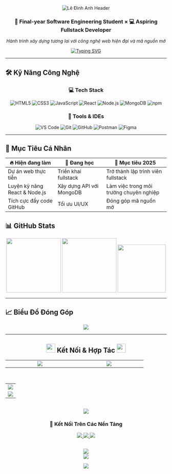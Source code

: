 <!-- Header Banner -->
<div align="center">
  <img 
    src="https://capsule-render.vercel.app/api?type=waving&height=220&section=header&text=Lê%20Đình%20Anh&fontSize=50&fontAlign=50&fontAlignY=40&fontColor=ffffff&color=gradient&customColorList=1,3,5,7&animation=fadeIn"
    alt="Lê Đình Anh Header"
/>
</div>



<div align="center">

### 🚀 Final-year Software Engineering Student × 💻 Aspiring Fullstack Developer  
*Hành trình xây dựng tương lai với công nghệ web hiện đại và mã nguồn mở*

[![Typing SVG](https://readme-typing-svg.demolab.com?font=Fira+Code&weight=500&size=18&duration=3000&pause=1000&color=00D9FF&center=true&vCenter=true&multiline=true&width=600&height=80&lines=Passionate+about+Web+Development;Learning+Fullstack+JavaScript;Turning+Ideas+into+Web+Apps)](https://git.io/typing-svg)

</div>

---

## 🛠️ Kỹ Năng Công Nghệ

<div align="center">

### 💻 Tech Stack  
![HTML5](https://img.shields.io/badge/-HTML5-E34F26?style=for-the-badge&logo=html5&logoColor=white)
![CSS3](https://img.shields.io/badge/-CSS3-1572B6?style=for-the-badge&logo=css3&logoColor=white)
![JavaScript](https://img.shields.io/badge/-JavaScript-F7DF1E?style=for-the-badge&logo=javascript&logoColor=black)
![React](https://img.shields.io/badge/-React-20232A?style=for-the-badge&logo=react&logoColor=61DAFB)
![Node.js](https://img.shields.io/badge/-Node.js-339933?style=for-the-badge&logo=nodedotjs&logoColor=white)
![MongoDB](https://img.shields.io/badge/-MongoDB-4EA94B?style=for-the-badge&logo=mongodb&logoColor=white)
![npm](https://img.shields.io/badge/-npm-CB3837?style=for-the-badge&logo=npm&logoColor=white)

### 🔧 Tools & IDEs  
![VS Code](https://img.shields.io/badge/-VS%20Code-007ACC?style=for-the-badge&logo=visualstudiocode&logoColor=white)
![Git](https://img.shields.io/badge/-Git-F05032?style=for-the-badge&logo=git&logoColor=white)
![GitHub](https://img.shields.io/badge/-GitHub-181717?style=for-the-badge&logo=github&logoColor=white)
![Postman](https://img.shields.io/badge/-Postman-FF6C37?style=for-the-badge&logo=postman&logoColor=white)
![Figma](https://img.shields.io/badge/-Figma-F24E1E?style=for-the-badge&logo=figma&logoColor=white)

</div>

---

## 🎯 Mục Tiêu Cá Nhân
<div align="center">

| 🔥 **Hiện đang làm**                 | 📘 **Đang học**               | 🎯 **Mục tiêu 2025**                  |
|-------------------------------------|-------------------------------|---------------------------------------|
| Dự án web thực tiễn                | Triển khai fullstack          | Trở thành lập trình viên fullstack   |
| Luyện kỹ năng React & Node.js      | Xây dựng API với MongoDB      | Làm việc trong môi trường chuyên nghiệp |
| Tích cực đẩy code GitHub           | Tối ưu UI/UX                  | Đóng góp mã nguồn mở                  |

</div>

## 📊 GitHub Stats

<div align="center">

<img src="https://github-readme-stats.vercel.app/api?username=DAnhCodeLabs&show_icons=true&theme=tokyonight&hide_border=true&bg_color=0D1117&title_color=00D9FF&icon_color=00D9FF&text_color=FFFFFF" height="170" />
<img src="https://github-readme-stats.vercel.app/api/top-langs/?username=DAnhCodeLabs&layout=compact&theme=tokyonight&hide_border=true&bg_color=0D1117&title_color=00D9FF&text_color=FFFFFF" height="170" />

<img src="https://github-readme-streak-stats.herokuapp.com/?user=DAnhCodeLabs&theme=tokyonight&hide_border=true&background=0D1117&stroke=00D9FF&ring=00D9FF&fire=FF6B6B&currStreakLabel=00D9FF" height="150"/>

</div>

---

## 📈 Biểu Đồ Đóng Góp

<div align="center">
  <img src="https://github-readme-activity-graph.vercel.app/graph?username=DAnhCodeLabs&theme=tokyo-night&hide_border=true&bg_color=0D1117&color=00D9FF&line=00D9FF&point=FF6B6B"/>
</div>

---

<!-- 🤝 Kết Nối & Hợp Tác -->
<div align="center">
  <!-- Main Content -->
  <div>
    <h2>
      <img src="https://media.giphy.com/media/hvRJCLFzcasrR4ia7z/giphy.gif" width="28">
      <strong>Kết Nối & Hợp Tác</strong>
      <img src="https://media.giphy.com/media/hvRJCLFzcasrR4ia7z/giphy.gif" width="28">
    </h2>
  </div>
  
  <!-- Connection Cards -->
  <table>
    <tr>
      <td align="center" width="200">
        <img src="https://img.shields.io/badge/💌_Sẵn_Sàng-Hợp_Tác-brightgreen?style=for-the-badge&labelColor=1e1e2e&color=89b4fa"/>
      </td>
      <td align="center" width="200">
        <img src="https://img.shields.io/badge/🚀_Luôn-Học_Hỏi-orange?style=for-the-badge&labelColor=1e1e2e&color=fab387"/>
      </td>
    </tr>
  </table>
  
  <br>
  
  <!-- Contact Information -->
  <table>
    <tr>
      <td align="center">
        <a href="mailto:danhcodelabs@gmail.com">
          <img src="https://img.shields.io/badge/📧_Email-danhcodelabs@gmail.com-red?style=for-the-badge&logo=gmail&logoColor=white&labelColor=1e1e2e&color=f38ba8"/>
        </a>
      </td>
    </tr>
    <tr>
      <td align="center">
        <img src="https://img.shields.io/badge/🌍_Location-Việt_Nam_·_Remote_Ready-blue?style=for-the-badge&labelColor=1e1e2e&color=74c7ec"/>
      </td>
    </tr>
  </table>
  
  <br>
  
  <!-- Separator Line -->
  <img src="https://user-images.githubusercontent.com/73097560/115834477-dbab4500-a447-11eb-908a-139a6edaec5c.gif">
  
  <br>
  
  <!-- Social Links -->
  <div>
    <h3>🔗 Kết Nối Trên Các Nền Tảng</h3>
    <p>
      <a href="https://github.com/yourusername">
        <img src="https://img.shields.io/badge/GitHub-100000?style=for-the-badge&logo=github&logoColor=white&labelColor=1e1e2e"/>
      </a>
      <a href="https://linkedin.com/in/yourprofile">
        <img src="https://img.shields.io/badge/LinkedIn-0077B5?style=for-the-badge&logo=linkedin&logoColor=white&labelColor=1e1e2e"/>
      </a>
      <a href="https://twitter.com/yourhandle">
        <img src="https://img.shields.io/badge/Twitter-1DA1F2?style=for-the-badge&logo=twitter&logoColor=white&labelColor=1e1e2e"/>
      </a>
    </p>
  </div>
  
  <br>
  
  <!-- Thank You Message -->
  <div>
    <img src="https://readme-typing-svg.herokuapp.com?font=Fira+Code&size=18&duration=3000&pause=1000&color=89B4FA&center=true&vCenter=true&multiline=true&width=600&height=80&lines=Cảm+ơn+bạn+đã+ghé+thăm+profile+của+tôi!;Hãy+cùng+nhau+xây+dựng+những+dự+án+tuyệt+vời!"/>
  </div>
  
  <!-- Footer Wave -->
<div align="center">

<img src="https://capsule-render.vercel.app/api?type=waving&color=gradient&customColorList=6,11,20&height=100&section=footer&text=Thanks%20for%20visiting!&fontSize=16&fontColor=fff&animation=twinkling"/>

</div>
  
  <!-- View Counter -->
  <p>
    <img src="https://komarev.com/ghpvc/?username=DAnhCodeLabs&label=Profile%20Views&color=89b4fa&style=for-the-badge"/>
  </p>
  
</div>
